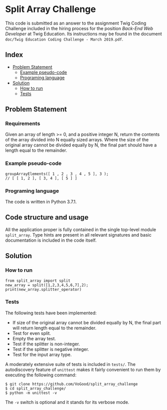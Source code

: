# Split Array Challenge

This code is submitted as an answer to the assignment Twig Coding Challenge included in 
the hiring process for the position _Back-End Web Developer_ at Twig Education.
Its instructions may be found in the document `doc/Twig Education Coding Challenge - March 2019.pdf`.


## Index

* [Problem Statement](#problem-statement)
  * [Example pseudo-code](#requirements)
  * [Programing language](#programing_language)
* [Solution](#solution)
  * [How to run](#how-to-run)
  * [Tests](#test)



## Problem Statement ##

### Requirements ### 

Given an array of length >= 0, and a positive integer N, return the contents of the array divided into N
equally sized arrays.
Where the size of the original array cannot be divided equally by N, the final part should have a length equal
to the remainder.

### Example pseudo-code ###
```
groupArrayElements([ 1 , 2 , 3 , 4 , 5 ], 3 );
// [ [ 1, 2 ], [ 3, 4 ], [ 5 ] ]
```

### Programing language ###

The code is written in Python 3.7.1.

## Code structure and usage

All the application proper is fully contained in the single top-level module `split_array`. 
Type hints are present in all relevant signatures and basic documentation is included in the code itself.

## Solution ## 

### How to run ###

```
from split_array import split
new_array = split([1,2,3,4,5,6,7],2);
print(new_array.splitter_operator)
```

### Tests ###
The following tests have been implemented:

   * If size of the original array cannot be divided equally by N, the final part will return length equal
to the remainder.
   * Test for even split.
   * Empty the array test.
   * Test if the splitter is non-integer.
   * Test if the splitter is negative integer.
   * Test for the input array type.
   
A moderately extensive suite of tests is included in `tests/`. The autodiscovery feature of `unittest` makes it fairly convenient to run them by executing the following command:
 ````
$ git clone https://github.com/VoGood/split_array_challenge
$ cd split_array_challenge/
$ python -m unittest -v
````
The `-v` switch is optional and it stands for its verbose mode.
